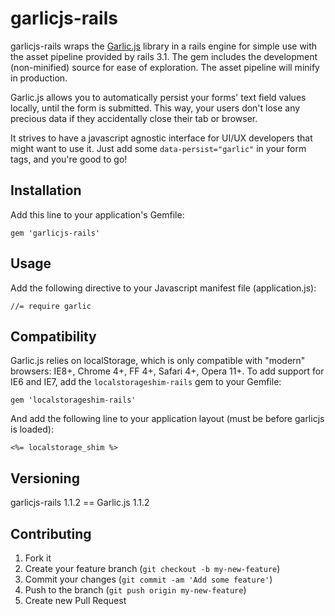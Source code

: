 # garlicjs-rails

garlicjs-rails wraps the [Garlic.js](http://garlicjs.org/) library in a rails engine for simple use with the asset pipeline provided by rails 3.1. The gem includes the development (non-minified) source for ease of exploration. The asset pipeline will minify in production.

Garlic.js allows you to automatically persist your forms' text field values locally, until the form is submitted. This way, your users don't lose any precious data if they accidentally close their tab or browser.

It strives to have a javascript agnostic interface for UI/UX developers that might want to use it. Just add some `data-persist="garlic"` in your form tags, and you're good to go!

## Installation

Add this line to your application's Gemfile:

    gem 'garlicjs-rails'

## Usage

Add the following directive to your Javascript manifest file (application.js):

    //= require garlic

## Compatibility

Garlic.js relies on localStorage, which is only compatible with "modern" browsers: IE8+, Chrome 4+, FF 4+, Safari 4+, Opera 11+.
To add support for IE6 and IE7, add the `localstorageshim-rails` gem to your Gemfile:

    gem 'localstorageshim-rails'

And add the following line to your application layout (must be before garlicjs is loaded):

    <%= localstorage_shim %>

## Versioning

garlicjs-rails 1.1.2 == Garlic.js 1.1.2

## Contributing

1. Fork it
2. Create your feature branch (`git checkout -b my-new-feature`)
3. Commit your changes (`git commit -am 'Add some feature'`)
4. Push to the branch (`git push origin my-new-feature`)
5. Create new Pull Request
